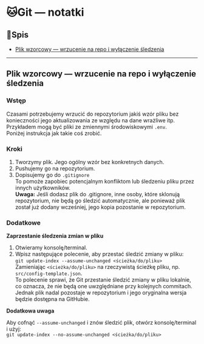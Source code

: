 # 🐱Git — notatki

## 📑Spis

- [Plik wzorcowy — wrzucenie na repo i wyłączenie śledzenia](#file_example)

---

## Plik wzorcowy — wrzucenie na repo i wyłączenie śledzenia <a name="file_example"></a>

### Wstęp

Czasami potrzebujemy wrzucić do repozytorium jakiś wzór pliku bez konieczności jego aktualizowania ze względu na dane
wrażliwe itp. Przykładem mogą być pliki ze zmiennymi środowiskowymi `.env`.  
Poniżej instrukcja jak takie coś zrobić.

### Kroki

1. Tworzymy plik. Jego ogólny wzór bez konkretnych danych.
2. Pushujemy go na repozytorium.
3. Dopisujemy go do `.gitignore`  
   To pomoże zapobiec potencjalnym konfliktom lub śledzeniu pliku przez innych użytkowników.  
   **Uwaga:** Jeśli dodasz plik do .gitignore, inne osoby, które sklonują repozytorium, nie będą go śledzić automatycznie,
   ale ponieważ plik został już dodany wcześniej, jego kopia pozostanie w repozytorium.

### Dodatkowe

**Zaprzestanie śledzenia zmian w pliku**

1. Otwieramy konsolę/terminal.
2. Wpisz następujące polecenie, aby przestać śledzić zmiany w pliku:  
   `git update-index --assume-unchanged <ścieżka/do/pliku>`  
   Zamieniając `<ścieżka/do/pliku>` na rzeczywistą ścieżkę pliku, np. `src/config-template.json`.  
   To polecenie sprawi, że Git przestanie śledzić zmiany w pliku lokalnie, co oznacza, że nie będą one uwzględniane
   przy kolejnych commitach. Jednak plik nadal pozostaje w repozytorium i jego oryginalna wersja będzie dostępna na
   GitHubie.

**Dodatkowa uwaga**

Aby cofnąć `--assume-unchanged` i znów śledzić plik, otwórz konsolę/terminal i użyj:  
`git update-index --no-assume-unchanged <ścieżka/do/pliku>`